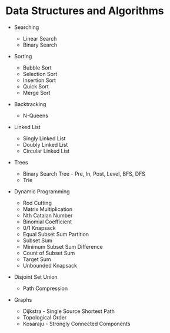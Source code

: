 # Data Structures and Algorithms

* Searching
	* Linear Search
	* Binary Search

* Sorting
	* Bubble Sort
	* Selection Sort
	* Insertion Sort
	* Quick Sort
	* Merge Sort

* Backtracking
	* N-Queens

* Linked List
	* Singly Linked List
	* Doubly Linked List
	* Circular Linked List

* Trees
	* Binary Search Tree - Pre, In, Post, Level, BFS, DFS
	* Trie

* Dynamic Programming
	* Rod Cutting
	* Matrix Multiplication
	* Nth Catalan Number
	* Binomial Coefficient
	* 0/1 Knapsack
	* Equal Subset Sum Partition
	* Subset Sum
	* Minimum Subset Sum Difference
	* Count of Subset Sum
	* Target Sum
	* Unbounded Knapsack

* Disjoint Set Union
	* Path Compression

* Graphs
	* Dijkstra - Single Source Shortest Path
	* Topological Order
	* Kosaraju - Strongly Connected Components
